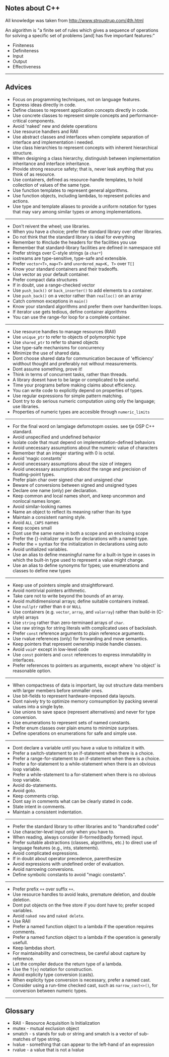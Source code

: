 Notes about C++
---

All knowledge was taken from http://www.stroustrup.com/4th.html

An algorithm is "a finite set of rules which gives a sequence of operations for
solving a specific set of problems [and] has five important features:"
- Finiteness
- Definiteness
- Input
- Output
- Effectiveness

---

Advices
---


- Focus on programming techniques, not on language features.
- Express ideas directly in code.
- Define classes to represent application concepts directly in code.
- Use concrete classes to represent simple concepts and performance-critical components.
- Avoid 'naked' new and delete operations
- Use resource handlers and RAII
- Use abstract classes and interfaces when complete separation of interface and implementation i needed.
- Use class hierarchies to represent concepts with inherent hierarchical structure.
- When designing a class hierarchy, distinguish between implementation inheritance and interface inheritance.
- Provide strong resource safety; that is, never leak anything that you think of as resource.
- Use containers, defined as resource-handle templates, to hold collection of values of the same type.
- Use function templates to represent general algorithms.
- Use function objects, including lambdas, to represent policies and actions.
- Use type and template aliases to provide a uniform notation for types that may vary among similar types or among implementations.

---

- Don't reivent the wheel; use libraries.
- When you have a choice; prefer the standard library over other libraries.
- Do not think that the standard library is ideal for everything
- Remember to #include the headers for the facilities you use
- Remember that standard-library facilities are defined in namespace std
- Prefer strings over C-style strings (a `char*`)
- iostreams are type-sensitive, type-safe and extensible.
- Prefer `vector<T>`, `map<T>` and `unordered_map<K, T>` over `T[]`
- Know your standard containers and their tradeoffs.
- Use vector as your default container.
- Prefer compact data structures
- If in doubt, use a range-checked vector
- Use `push_back()` or `back_inserter()` to add elements to a container.
- Use `push_back()` on a vector rather than `realloc()` on an array
- Catch common exceptions in `main()`
- Know your standard algorithms and prefer them over handwritten loops.
- If iterator use gets tedious, define container algorithms
- You can use the range-for loop for a complete container.

---

- Use resource handles to manage resources (RAII)
- Use `unique_ptr` to refer to objects of polymorphic type
- Use `shared_ptr` to refer to shared objects
- Use type-safe mechanisms for concurrency
- Minimize the use of shared data.
- Dont choose shared data for communication because of 'efficiency' widthout thought and preferably not without measurements.
- Dont assume something, prove it!
- Think in terms of concurrent tasks, rather than threads.
- A library doesnt have to be large or complicated to be useful.
- Time your programs before making claims about efficiency.
- You can write code to explicitly depend on properties of types.
- Use regular expressions for simple pattern matching.
- Dont try to do serious numeric computation using only the language; use libraries.
- Properties of numeric types are accesible through `numeric_limits`

---

- For the final word on lamgiage defomotopm ossies. see tje OSP C++ standard.
- Avoid unspecified and undefined behavior
- Isolate code that must depend on implementation-defined behaviors
- Avoid unecessary assumptions about the numeric value of characters
- Remember that an integer starting with 0 is octal.
- Avoid 'magic constants'
- Avoid unecessary assumptions about the size of integers
- Avoid unecessary assumptions about the range and precision of floating-point types.
- Prefer plain char over signed char and unsigned char
- Beware of conversions between signed and unsigned types
- Declare one name (only) per declaration.
- Keep common and local names short, and keep uncommon and nonlocal names longer.
- Avoid similar-looking names
- Name an object to reflect its meaning rather than its type
- Maintain a consistent naming style.
- Avoid `ALL_CAPS` names
- Keep scopes small
- Dont use the same name in both a scope and an enclosing scope
- Prefer the {}-initializer syntax for declarations with a named type.
- Prefer the = syntax for the initialization in declarations using auto
- Avoid unitialized variables.
- Use an alias to define meaningful name for a built-in type in cases in which the built-in type used to represent a value might change.
- Use an alias to define synonyms for types; use enumerations and classes to define new types

---

- Keep use of pointers simple and straightforward.
- Avoid nontrivial pointers arithmetic.
- Take care not to write beyond the bounds of an array.
- Avoid multidimensional arrays; define suitable containers instead.
- Use `nullptr` rather than `0` or `NULL`
- Use containers (e.g. `vector`, `array`, and `valarray`) rather than build-in (C-style) arrays
- Use `string` rather than zero-terminaed arrays of `char`.
- Use raw strings for string literals with complicated uses of backslash.
- Prefer `const` reference arguments to plain reference arguments.
- Use rvalue references (only) for forwarding and move semantics.
- Keep pointers that represent ownership inside handle classes.
- Avoid `void*` except in low-level code
- Use `const` pointers and `const` references to express immutability in interfaces.
- Prefer references to pointers as arguments, except where 'no object' is reasonable option.

---

- When compactness of data is important, lay out structure data members with larger members before smmaller ones.
- Use bit-fields to represent hardware-imposed data layouts.
- Dont naively try to optimize memory comsumption by packing several values into a single byte.
- Use unions to save space (represent alternatives) and never for type conversion.
- Use enumerations to represent sets of named constants.
- Prefer enum classes over plain enums to minimize surprises.
- Define operations on enumerations for safe and simple use.

---

- Dont declare a variable until you have a value to initialize it with.
- Prefer a switch-statement to an if-statement when there is a choice.
- Prefer a range-for-statement to an if-statement when there is a choice.
- Prefer a for-statement to a while-statement when there is an obvious loop variable.
- Prefer a while-statement to a for-statement when there is no obvious loop variable.
- Avoid do-statements.
- Avoid goto.
- Keep comments crisp.
- Dont say in comments what can be clearly stated in code.
- State intent in comments.
- Maintain a consistent indentation.

---

- Prefer the standard library to other libraries and to "handcrafted code"
- Use character-level input only when you have to.
- When reading, always consider ill-formed(badly formed) input.
- Prefer suitable abstractions (classes, algorithms, etc.) to direct use of language features (e.g., ints, statements).
- Avoid complicated expressions.
- If in doubt about operator precedence, parenthesize
- Avoid expressions with undefined order of evaluation.
- Avoid narrowing conversions.
- Define symbolic constants to avoid "magic constants".

---

- Prefer prefix `++` over suffix `++`.
- Use resource handles to avoid leaks, premature deletion, and double deletion.
- Dont put objects on the free store if you dont have to; prefer scoped variables.
- Avoid `naked new` and `naked delete`.
- Use RAII
- Prefer a named function object to a lambda if the operation requires comments.
- Prefer a named function object to a lambda if the operation is generally usefull.
- Keep lambdas short.
- For maintainability and correctness, be careful about capture by reference.
- Let the compiler deduce the return type of a lambda.
- Use the `T{e}` notation for construction.
- Avoid explicity type conversion (casts).
- When explicity type conversion is necessary, prefer a named cast.
- Consider using a run-time checked cast, such as `narrow_cast<>()`, for conversion between numeric types.

---

Glossary
---

- RAII - Resource Acquisition Is Initialization
- mutex - mutual exclusion object
- smatch - s stands for sub or string and smatch is a vector of sub-matches of type string.
- lvalue - something that can appear to the left-hand of an expression
- rvalue - a value that is not a lvalue
